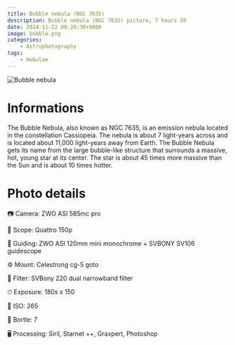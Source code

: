 ```yaml
---
title: Bubble nebula (NGC 7635)
description: Bubble nebula (NGC 7635) picture, 7 hours 30
date: 2024-11-22 00:20:30+0000
image: bubble.png
categories:
    - Astrophotography
tags:
    - Nebulae
---
```


![Bubble nebula](bubble.png)

# Informations

The Bubble Nebula, also known as NGC 7635, is an emission nebula located in the constellation Cassiopeia. The nebula is about 7 light-years across and is located about 11,000 light-years away from Earth. The Bubble Nebula gets its name from the large bubble-like structure that surrounds a massive, hot, young star at its center. The star is about 45 times more massive than the Sun and is about 10 times hotter.

# Photo details

📷 Camera: ZWO ASI 585mc pro

🔭 Scope: Quattro 150p

🎯 Guiding: ZWO ASI 120mm mini monochrome + SVBONY SV106 guidescope

⚙️ Mount: Celestrong cg-5 goto

🎨 Filter: SVBony 220 dual narrowband filter

⏱ Exposure: 180s x 150

🌌 ISO: 265

🌇 Bortle: 7

🖥 Processing: Siril, Starnet ++, Graxpert, Photoshop

